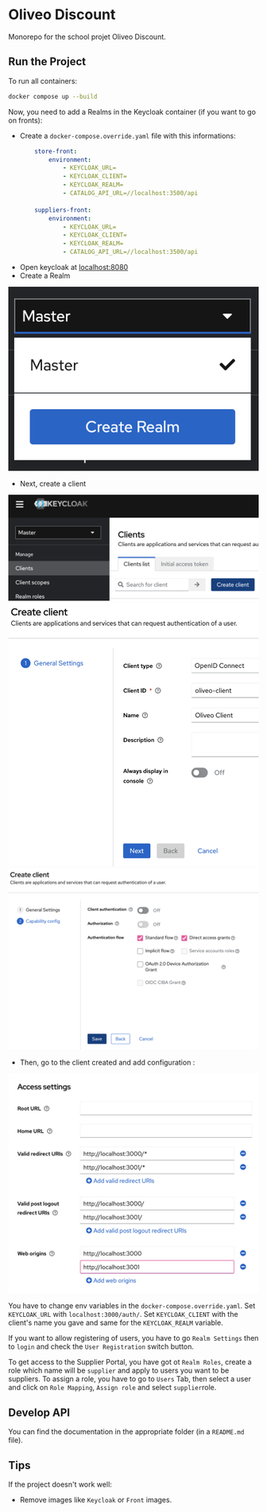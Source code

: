 # Oliveo Discount
Monorepo for the school projet Oliveo Discount. 

## Run the Project

To run all containers:

```bash
docker compose up --build
```

Now, you need to add a Realms in the Keycloak container (if you want to go on fronts):

- Create a `docker-compose.override.yaml` file with this informations:
    ```yaml
        store-front:
            environment:
                - KEYCLOAK_URL=
                - KEYCLOAK_CLIENT=
                - KEYCLOAK_REALM=
                - CATALOG_API_URL=//localhost:3500/api

        suppliers-front:
            environment:
                - KEYCLOAK_URL=
                - KEYCLOAK_CLIENT=
                - KEYCLOAK_REALM=
                - CATALOG_API_URL=//localhost:3500/api
    ```
- Open keycloak at [localhost:8080](http://localhost:8080)
- Create a Realm

![Create Realm](./images/create_realm.png)

- Next, create a client

![create Client](./images/create_client.png)
![create Client](./images/create_client(1).png)
![create Client](./images/create_client(2).png)

- Then, go to the client created and add configuration : 

![add URIs](./images/add_URI.png)

You have to change env variables in the `docker-compose.override.yaml`. Set `KEYCLOAK_URL` with `localhost:3000/auth/`. Set `KEYCLOAK_CLIENT` with the client's name you gave and same for the `KEYCLOAK_REALM` variable.

If you want to allow registering of users, you have to go `Realm Settings` then to `login` and check the `User Registration` switch button.

To get access to the Supplier Portal, you have got ot `Realm Roles`, create a role which name will be `supplier` and apply to users you want to be suppliers. To assign a role, you have to go to `Users` Tab, then select a user and click on `Role Mapping`, `Assign role` and select `supplier`role. 

## Develop API 

You can find the documentation in the appropriate folder (in a `README.md` file).

## Tips

If the project doesn't work well:
- Remove images like `Keycloak` or `Front` images.